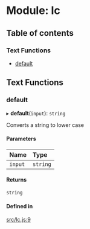 # Module: lc

## Table of contents

### Text Functions

- [default](lc.md#default)

## Text Functions

### default

▸ **default**(`input`): `string`

Converts a string to lower case

#### Parameters

| Name | Type |
| :------ | :------ |
| `input` | `string` |

#### Returns

`string`

#### Defined in

[src/lc.js:9](https://github.com/Twipped/js-utils/blob/f2eceb5/src/lc.js#L9)
